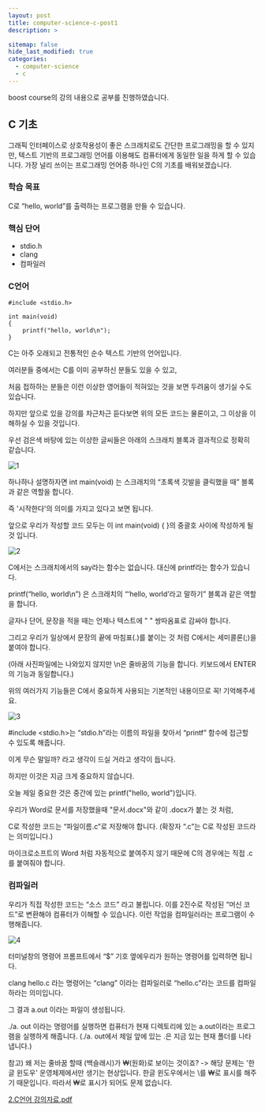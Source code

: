 ```yaml
---
layout: post
title: computer-science-c-post1
description: >

sitemap: false
hide_last_modified: true
categories:
  - computer-science
  - c
---
```


boost course의 강의 내용으로 공부를 진행하였습니다.

## C 기초

그래픽 인터페이스로 상호작용성이 좋은 스크래치로도 간단한 프로그래밍을 할 수 있지만, 텍스트 기반의 프로그래밍 언어를 이용해도 컴퓨터에게 동일한 일을 하게 할 수 있습니다. 가장 널리 쓰이는 프로그래밍 언어중 하나인 C의 기초를 배워보겠습니다.

### 학습 목표

C로 “hello, world”를 출력하는 프로그램을 만들 수 있습니다.

### 핵심 단어

- stdio.h
- clang
- 컴파일러

### C언어

```
#include <stdio.h>

int main(void)
{
    printf("hello, world\n");
}

```
C는 아주 오래되고 전통적인 순수 텍스트 기반의 언어입니다.

여러분들 중에서는 C를 이미 공부하신 분들도 있을 수 있고,

처음 접하하는 분들은 이런 이상한 영어들이 적혀있는 것을 보면 두려움이 생기실 수도 있습니다.

하지만 앞으로 있을 강의를 차근차근 듣다보면 위의 모든 코드는 물론이고, 그 이상을 이해하실 수 있을 것입니다.

우선 검은색 바탕에 있는 이상한 글씨들은 아래의 스크래치 블록과 결과적으로 정확히 같습니다.

![1](https://cphinf.pstatic.net/mooc/20200608_293/1591590786465biqfW_PNG/mceclip1.png)

하나하나  설명하자면 int main(void) 는 스크래치의 “초록색 깃발을 클릭했을 때” 블록과 같은 역할을 합니다.

즉 '시작한다'의 의미를 가지고 있다고 보면 됩니다.

앞으로 우리가 작성할 코드 모두는 이 int main(void) { }의 중괄호 사이에 작성하게 될 것 입니다.

![2](https://cphinf.pstatic.net/mooc/20200608_142/1591590807328O5ndC_PNG/mceclip2.png)

C에서는 스크래치에서의 say라는 함수는 없습니다. 대신에 printf라는 함수가 있습니다.

printf(“hello, world\n”) 은 스크래치의 “‘hello, world’라고 말하기” 블록과 같은 역할을 합니다.

글자나 단어, 문장을 적을 때는 언제나 텍스트에 " " 쌍따옴표로 감싸야 합니다.

그리고 우리가 일상에서 문장의 끝에 마침표(.)를 붙이는 것 처럼 C에서는 세미콜론(;)을 붙여야 합니다.

(아래 사진파일에는 나와있지 않지만 \n은 줄바꿈의 기능을 합니다. 키보드에서 ENTER의 기능과 동일합니다.)

위의 여러가지 기능들은 C에서 중요하게 사용되는 기본적인 내용이므로 꼭! 기억해주세요.

![3](https://cphinf.pstatic.net/mooc/20200608_176/1591591032244GQg28_PNG/mceclip3.png)

#include <stdio.h>는 “stdio.h”라는 이름의 파일을 찾아서 “printf” 함수에 접근할 수 있도록 해줍니다.

이게 무슨 말일까? 라고 생각이 드실 거라고 생각이 듭니다.

하지만 이것은 지금 크게 중요하지 않습니다.

오늘 제일 중요한 것은 중간에 있는 printf("hello, world")입니다.


우리가 Word로 문서를 저장했을때 "문서.docx"와 같이 .docx가 붙는 것 처럼,

C로 작성한 코드는 “파일이름.c”로 저장해야 합니다. (확장자 “.c”는 C로 작성된 코드라는 의미입니다.)

마이크로소프트의 Word 처럼 자동적으로 붙여주지 않기 때문에 C의 경우에는 직접 .c를 붙여줘야 합니다.

### 컴파일러


우리가 직접 작성한 코드는 “소스 코드” 라고 불립니다. 이를 2진수로 작성된 “머신 코드”로 변환해야 컴퓨터가 이해할 수 있습니다. 이런 작업을 컴파일러라는 프로그램이 수행해줍니다.

![4](https://cphinf.pstatic.net/mooc/20200608_25/1591593011509xRkDi_PNG/mceclip4.png)

터미널창의 명령어 프롬프트에서 “$” 기호 옆에우리가 원하는 명령어를 입력하면 됩니다.

clang hello.c 라는 명령어는 “clang” 이라는 컴파일러로 “hello.c”라는 코드를 컴파일하라는 의미입니다. 

그 결과 a.out 이라는 파일이 생성됩니다.

./a. out 이라는 명령어를 실행하면 컴퓨터가 현재 디렉토리에 있는 a.out이라는 프로그램을 실행하게 해줍니다.
(./a. out에서 제일 앞에 있는 .은 지금 있는 현재 폴더를 나타냅니다.)

참고) 왜 저는 줄바꿈 할때 \(백슬래시)가 ₩(원화)로 보이는 것이죠?
-> 해당 문제는 '한글 윈도우' 운영체제에서만 생기는 현상입니다.
한글 윈도우에서는 \를 ₩로 표시를 해주기 때문입니다. 따라서 ₩로 표시가 되어도 문제 없습니다.


[2.C언어 강의자료.pdf](https://github.com/parkgeonwo/parkgeonwo.github.io/files/8029671/2.C.pdf)


